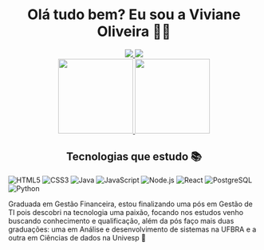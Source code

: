 <div align="center">
  <h1>Olá tudo bem? Eu sou a Viviane Oliveira 👩‍💻</h1>
  <a href="mailto:viviany-oliveira@hotmail.com">
    <img src="https://img.shields.io/badge/Microsoft_Outlook-0078D4?style=for-the-badge&logo=microsoft-outlook&logoColor=white" target="_blank">
  </a>
  <a href="https://www.linkedin.com/in/viviane-oliveira-251659247" target="_blank">
    <img src="https://img.shields.io/badge/-LinkedIn-%230077B5?style=for-the-badge&logo=linkedin&logoColor=white" target="_blank">
  </a>
</div>

<div align="center">
  <a href="https://github.com/vivianeoliveirah">
    <img height="150em" src="https://github-readme-stats.vercel.app/api?username=vivianeoliveirah&count_private=true&include_all_commits=true&show_icons=true&theme=dracula&hide_border=false&show_owner=true"/>
    <img height="150em" src="https://github-readme-stats.vercel.app/api/top-langs/?username=vivianeoliveirah&theme=dracula&hide_border=false&&layout=compact"/>
  </a>
  <h2>Tecnologias que estudo 📚</h2>
</div>

<div style="display: inline_block">
  <img alt="HTML5" src="https://img.shields.io/badge/HTML5-E34F26?style=for-the-badge&logo=html5&logoColor=white"/>
  <img alt="CSS3" src="https://img.shields.io/badge/CSS3-1572B6?style=for-the-badge&logo=css3&logoColor=white"/>
  <img alt="Java" src="https://img.shields.io/badge/Java-ED8B00?style=for-the-badge&logo=openjdk&logoColor=white"/>
  <img alt="JavaScript" src="https://img.shields.io/badge/JavaScript-F7DF1E?style=for-the-badge&logo=javascript&logoColor=black"/>
  <img alt="Node.js" src="https://img.shields.io/badge/Node.js-43853D?style=for-the-badge&logo=node.js&logoColor=white"/>
  <img alt="React" src="https://img.shields.io/badge/React-20232A?style=for-the-badge&logo=react&logoColor=61DAFB"/>
  <img alt="PostgreSQL" src="https://img.shields.io/badge/PostgreSQL-316192?style=for-the-badge&logo=postgresql&logoColor=white"/>
  <img alt="Python" src="https://img.shields.io/badge/Python-14354C?style=for-the-badge&logo=python&logoColor=white"/>
</div>

<p>Graduada em Gestão Financeira, estou finalizando uma pós em Gestão de TI pois descobri na tecnologia uma paixão, focando nos estudos venho buscando conhecimento e qualificação, além da pós faço mais duas graduações: uma em Análise e desenvolvimento de sistemas na UFBRA e a outra em Ciências de dados na Univesp 🚀</p>
